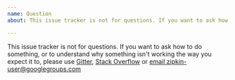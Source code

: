 ```yaml
---
name: Question
about: This issue tracker is not for questions. If you want to ask how to do something, or to understand why something isn't working the way you expect it to, please use https://gitter.im/openzipkin/zipkin

---
```


This issue tracker is not for questions. If you want to ask how to do something, or to understand why something isn't working the way you expect it to, please use [Gitter](https://gitter.im/openzipkin/zipkin), [Stack Overflow](https://stackoverflow.com/questions/tagged/zipkin) or [email zipkin-user@googlegroups.com](https://groups.google.com/forum/#!forum/zipkin-user)
